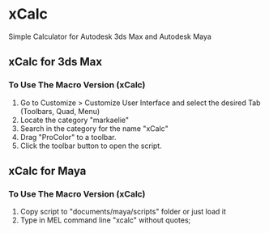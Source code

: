 # xCalc
Simple Calculator for Autodesk 3ds Max and Autodesk Maya

## xCalc for 3ds Max

### To Use The Macro Version (xCalc)
1. Go to Customize > Customize User Interface and select the desired Tab (Toolbars, Quad, Menu)
2. Locate the category "markaelie"
3. Search in the category for the name "xCalc"
4. Drag "ProColor" to a toolbar.
5. Click the toolbar button to open the script.

## xCalc for Maya

### To Use The Macro Version (xCalc)
1. Copy script to "documents/maya/scripts" folder or just load it
2. Type in MEL command line "xcalc" without quotes;
